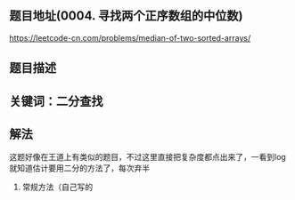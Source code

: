 ## 题目地址(0004. 寻找两个正序数组的中位数)

https://leetcode-cn.com/problems/median-of-two-sorted-arrays/

## 题目描述

## 关键词：二分查找

## 解法

这题好像在王道上有类似的题目，不过这里直接把复杂度都点出来了，一看到log就知道估计要用二分的方法了，每次弃半

1. 常规方法（自己写的

